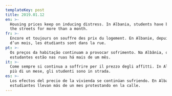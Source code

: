 ```yaml
---
templateKey: post
title: 2019.01.12
en: >-
  Housing prices keep on inducing distress. In Albania, students have been on
  the streets for more than a month.
fr: >-
  Encore et toujours on souffre des prix du logement. En Albanie, depuis plus
  d’un mois, les étudiants sont dans la rue.
pt: >-
  Os preços da habitação continuam a provocar sofrimento. Na Albânia, os
  estudantes estão nas ruas há mais de um mês.
it: >-
  Come sempre si continua a soffrire per il prezzo degli affitti. In Albania, da
  più di un mese, gli studenti sono in strada.
es: >-
  Los efectos del precio de la vivienda se continúan sufriendo. En Albania, los
  estudiantes llevan más de un mes protestando en la calle.
---
```


